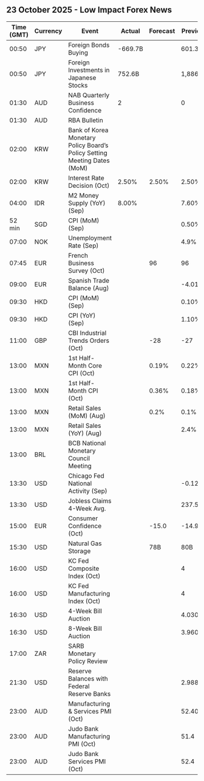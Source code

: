 ## 23 October 2025 - Low Impact Forex News

| Time (GMT) | Currency | Event | Actual | Forecast | Previous |
|------|----------|-------|--------|----------|----------|
| 00:50 | JPY | Foreign Bonds Buying | -669.7B |  | 601.3B |
| 00:50 | JPY | Foreign Investments in Japanese Stocks | 752.6B |  | 1,886.6B |
| 01:30 | AUD | NAB Quarterly Business Confidence | 2 |  | 0 |
| 01:30 | AUD | RBA Bulletin |  |  |  |
| 02:00 | KRW | Bank of Korea Monetary Policy Board’s Policy Setting Meeting Dates (MoM) |  |  |  |
| 02:00 | KRW | Interest Rate Decision (Oct) | 2.50% | 2.50% | 2.50% |
| 04:00 | IDR | M2 Money Supply (YoY) (Sep) | 8.00% |  | 7.60% |
| 52 min | SGD | CPI (MoM) (Sep) |  |  | 0.50% |
| 07:00 | NOK | Unemployment Rate (Sep) |  |  | 4.9% |
| 07:45 | EUR | French Business Survey (Oct) |  | 96 | 96 |
| 09:00 | EUR | Spanish Trade Balance (Aug) |  |  | -4.01B |
| 09:30 | HKD | CPI (MoM) (Sep) |  |  | 0.10% |
| 09:30 | HKD | CPI (YoY) (Sep) |  |  | 1.10% |
| 11:00 | GBP | CBI Industrial Trends Orders (Oct) |  | -28 | -27 |
| 13:00 | MXN | 1st Half-Month Core CPI (Oct) |  | 0.19% | 0.22% |
| 13:00 | MXN | 1st Half-Month CPI (Oct) |  | 0.36% | 0.18% |
| 13:00 | MXN | Retail Sales (MoM) (Aug) |  | 0.2% | 0.1% |
| 13:00 | MXN | Retail Sales (YoY) (Aug) |  |  | 2.4% |
| 13:00 | BRL | BCB National Monetary Council Meeting |  |  |  |
| 13:30 | USD | Chicago Fed National Activity (Sep) |  |  | -0.12 |
| 13:30 | USD | Jobless Claims 4-Week Avg. |  |  | 237.50K |
| 15:00 | EUR | Consumer Confidence (Oct) |  | -15.0 | -14.9 |
| 15:30 | USD | Natural Gas Storage |  | 78B | 80B |
| 16:00 | USD | KC Fed Composite Index (Oct) |  |  | 4 |
| 16:00 | USD | KC Fed Manufacturing Index (Oct) |  |  | 4 |
| 16:30 | USD | 4-Week Bill Auction |  |  | 4.030% |
| 16:30 | USD | 8-Week Bill Auction |  |  | 3.960% |
| 17:00 | ZAR | SARB Monetary Policy Review |  |  |  |
| 21:30 | USD | Reserve Balances with Federal Reserve Banks |  |  | 2.988T |
| 23:00 | AUD | Manufacturing & Services PMI (Oct) |  |  | 52.40 |
| 23:00 | AUD | Judo Bank Manufacturing PMI (Oct) |  |  | 51.4 |
| 23:00 | AUD | Judo Bank Services PMI (Oct) |  |  | 52.4 |

